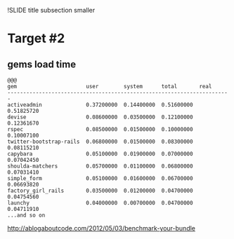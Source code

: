 !SLIDE title subsection smaller

# Target #2
## gems load time

	@@@
	gem                      user        system      total       real        
	-----------------------------------------------------------------------
	activeadmin              0.37200000  0.14400000  0.51600000  0.51825720  
	devise                   0.08600000  0.03500000  0.12100000  0.12361670  
	rspec                    0.08500000  0.01500000  0.10000000  0.10007100  
	twitter-bootstrap-rails  0.06800000  0.01500000  0.08300000  0.08115210  
	capybara                 0.05100000  0.01900000  0.07000000  0.07042450  
	shoulda-matchers         0.05700000  0.01100000  0.06800000  0.07031410  
	simple_form              0.05100000  0.01600000  0.06700000  0.06693820  
	factory_girl_rails       0.03500000  0.01200000  0.04700000  0.04754560  
	launchy                  0.04000000  0.00700000  0.04700000  0.04711910  
	...and so on

http://ablogaboutcode.com/2012/05/03/benchmark-your-bundle
